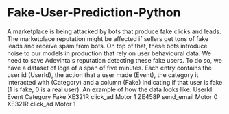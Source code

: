 # Fake-User-Prediction-Python

A marketplace is being attacked by bots that produce fake clicks and leads. The
marketplace reputation might be affected if sellers get tons of fake leads and receive
spam from bots. On top of that, these bots introduce noise to our models in
production that rely on user behavioural data. We need to save Adevinta's reputation
detecting these fake users.
To do so, we have a dataset of logs of a span of five minutes. Each entry contains
the user id (UserId), the action that a user made (Event), the category it interacted
with (Category) and a column (Fake) indicating if that user is fake (1 is fake, 0 is a
real user). An example of how the data looks like:
UserId Event Category Fake
XE321R click_ad Motor 1
ZE458P send_email Motor 0
XE321R click_ad Motor 1
